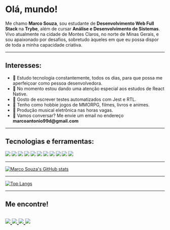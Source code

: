 <h1> Olá, mundo! </h1> 
<p> Me chamo <b> Marco Souza</b>, sou estudante de <b> Desenvolvimento Web Full Stack </b> na <b>Trybe</b>, além de cursar <b>Análise e Desenvolvimento de Sistemas</b>.
Vivo atualmente na cidade de Montes Claros, no norte de Minas Gerais, e sou apaixonado por desafios, sobretudo àqueles em que eu possa dispor de toda a minha capacidade criativa.</p>
<hr />
<h2>Interesses:</h2>
<ul>
  <li>🌱 Estudo tecnologia constantemente, todos os dias, para que possa me aperfeiçoar como pessoa desenvolvedora.</li>
  <li>📱 No momento estou dando uma atenção especial aos estudos de React Native.</li>
  <li>🔌 Gosto de escrever testes automatizados com Jest e RTL.</li>
  <li>👾 Tenho como hobbie jogos de MMORPG, filmes, livros e animes.</li>
  <li>🎹 Produção musical eletrônica nas horas vagas.</li>
  <li>💌 Vamos conversar? Me envie um email no endereço <b>marcoantonio99d@gmail.com</b></li>
</ul>
<hr />
<h2>Tecnologias e ferramentas:</h2>
<div>
  <img src="https://img.shields.io/badge/HTML5-E34F26?style=for-the-badge&logo=html5&logoColor=white"/>
  <img src="https://img.shields.io/badge/CSS3-1572B6?style=for-the-badge&logo=css3&logoColor=white"/>
  <img src="https://img.shields.io/badge/JavaScript-323330?style=for-the-badge&logo=javascript&logoColor=F7DF1E"/>
  <img src="https://img.shields.io/badge/Jest-C21325?style=for-the-badge&logo=jest&logoColor=white"/>
  <img src="https://img.shields.io/badge/React-20232A?style=for-the-badge&logo=react&logoColor=61DAFB"/>
  <img src="https://img.shields.io/badge/React_Router-CA4245?style=for-the-badge&logo=react-router&logoColor=white"/>
  <img src="https://img.shields.io/badge/Redux-593D88?style=for-the-badge&logo=redux&logoColor=white"/>
  <img src="https://img.shields.io/badge/Bootstrap-563D7C?style=for-the-badge&logo=bootstrap&logoColor=white"/>
  <img src="https://img.shields.io/badge/Docker-2CA5E0?style=for-the-badge&logo=docker&logoColor=white"/>
  <img src="https://img.shields.io/badge/MySQL-005C84?style=for-the-badge&logo=mysql&logoColor=white"/>
  <img src="https://img.shields.io/badge/Node.js-339933?style=for-the-badge&logo=nodedotjs&logoColor=white"/>
</div>

<hr />

[![Marco Souza's GitHub stats](https://github-readme-stats.vercel.app/api?username=marcoantoniosz)](https://github.com/marcoantoniosz/github-readme-stats)

<hr />

[![Top Langs](https://github-readme-stats.vercel.app/api/top-langs/?username=marcoantoniosz)](https://github.com/marcoantoniosz/github-readme-stats)

<hr />

<h2>Me encontre!<h2/>
  <a href="https://contate.me/marcoantoniosz" target="_blank">
    <img src="https://img.shields.io/badge/WhatsApp-25D366?style=for-the-badge&logo=whatsapp&logoColor=white"/>
  <a>
    
  <a href="https://www.linkedin.com/in/marcoantoniosz/" target="_blank"> 
    <img src="https://img.shields.io/badge/LinkedIn-0077B5?style=for-the-badge&logo=linkedin&logoColor=white"/>
  <a/>
    
  <a href="https://marcoantoniosz.github.io/" target="_blank"> 
    <img src="https://img.shields.io/badge/GitHub-100000?style=for-the-badge&logo=github&logoColor=white"/>
  <a/>
    
  <a href="https://www.instagram.com/func_tom/" target="_blank"> 
    <img src="https://img.shields.io/badge/Instagram-E4405F?style=for-the-badge&logo=instagram&logoColor=white"/>
  <a/>
  
